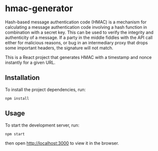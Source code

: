# hmac-generator

Hash-based message authentication code (HMAC) is a mechanism for calculating a message authentication code involving a hash function in combination with a secret key. This can be used to verify the integrity and authenticity of a message. If a party in the middle fiddles with the API call either for malicious reasons, or bug in an intermediary proxy that drops some important headers, the signature will not match.

This is a React project that generates HMAC with a timestamp and nonce instantly for a given URL.

## Installation

To install the project dependencies, run:

``
npm install
``

## Usage

To start the development server, run:

```npm start```

then open [http://localhost:3000](http://localhost:3000) to view it in the browser.